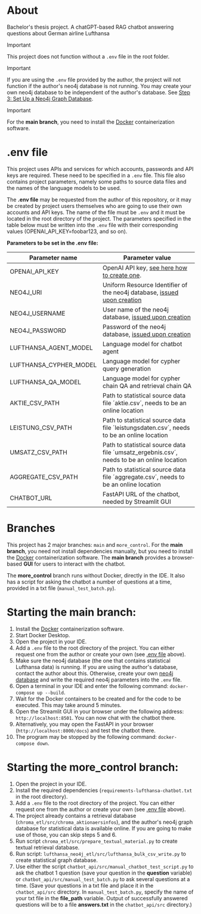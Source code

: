 # About

Bachelor's thesis project.
A chatGPT-based RAG chatbot answering questions about German airline Lufthansa

> [!IMPORTANT]
> This project does not function without a `.env` file in the root folder.

> [!IMPORTANT]
> If you are using the `.env` file provided by the author, the project will not function if
 the author's neo4j database is not running. You may create your own neo4j database to be independent
 of the author's database. See [Step 3: Set Up a Neo4j Graph Database](https://realpython.com/build-llm-rag-chatbot-with-langchain/#step-3-set-up-a-neo4j-graph-database).

> [!IMPORTANT]
> For the **main branch**, you need to install the [Docker](https://www.docker.com/products/docker-desktop/) containerization software.

# .env file

This project uses APIs and services for which accounts, passwords and API keys are required.
These need to be specified in a `.env` file. This file also contains project parameters,
namely some paths to source data files and the names of the language models to be used.

The **.env file** may be requested from the author of this repository, or it may be created by
project users themselves who are going to use their own accounts and API keys. The name of the file must be `.env`
and it must be located in the root directory of the project. The parameters specified in the table below must be 
written into the `.env` file with their corresponding values (OPENAI_API_KEY=foobar123, and so on).

**Parameters to be set in the .env file:**

| Parameter name | Parameter value                                                                                                                                                              |
|---|------------------------------------------------------------------------------------------------------------------------------------------------------------------------------|
| OPENAI_API_KEY | OpenAI API key, [see here how to create one](https://platform.openai.com/docs/quickstart).                                                                                   |
| NEO4J_URI | Uniform Resource Identifier of the neo4j database, [issued upon creation](https://realpython.com/build-llm-rag-chatbot-with-langchain/#step-3-set-up-a-neo4j-graph-database) |
| NEO4J_USERNAME | User name of the neo4j database, [issued upon creation](https://realpython.com/build-llm-rag-chatbot-with-langchain/#step-3-set-up-a-neo4j-graph-database)                   |
| NEO4J_PASSWORD | Password of the neo4j database, [issued upon creation](https://realpython.com/build-llm-rag-chatbot-with-langchain/#step-3-set-up-a-neo4j-graph-database)                    |
| LUFTHANSA_AGENT_MODEL | Language model for chatbot agent                                                                                                                                             |
| LUFTHANSA_CYPHER_MODEL | Language model for cypher query generation                                                                                                                                   |
| LUFTHANSA_QA_MODEL | Language model for cypher chain QA and retrieval chain QA                                                                                                                    |
| AKTIE_CSV_PATH | Path to statistical source data file ´aktie.csv´, needs to be an online location                                                                                             |
| LEISTUNG_CSV_PATH | Path to statistical source data file ´leistungsdaten.csv´, needs to be an online location                                                                                    |
| UMSATZ_CSV_PATH | Path to statistical source data file ´umsatz_ergebnis.csv´, needs to be an online location                                                                                   |
| AGGREGATE_CSV_PATH | Path to statistical source data file ´aggregate.csv´, needs to be an online location                                                                                         |
| CHATBOT_URL | FastAPI URL of the chatbot, needed by Streamlit GUI                                                                                                                           |


# Branches

This project has 2 major branches: `main` and `more_control`. For the **main branch**, you need not install dependencies
manually, but you need to install the [Docker](https://www.docker.com/products/docker-desktop/) containerization software. 
The **main branch** provides a browser-based **GUI** for users to interact with the chatbot.

The **more_control** branch runs without Docker, directly in the IDE. It also has a script for asking the chatbot
a number of questions at a time, provided in a txt file (`manual_test_batch.py`).

# Starting the main branch:

1. Install the [Docker](https://www.docker.com/products/docker-desktop/) containerization software.
2. Start Docker Desktop.
3. Open the project in your IDE.
4. Add a `.env` file to the root directory of the project. You can either request one from the author or create your own (see [.env file](#env-file) above).
5. Make sure the neo4j database (the one that contains statistical Lufthansa data) is running. If you are using the author's
database, contact the author about this. Otherwise, create your own [neo4j database](https://realpython.com/build-llm-rag-chatbot-with-langchain/#step-3-set-up-a-neo4j-graph-database)
and write the required neo4j parameters into the `.env` file.
6. Open a terminal in your IDE and enter the following command: `docker-compose up --build`.
7. Wait for the Docker containers to be created and for the code to be executed. This may take around 5 minutes.
8. Open the Streamlit GUI in your browser under the following address: `http://localhost:8501`. You can now chat with the chatbot there.
9. Alternatively, you may open the FastAPI in your browser (`http://localhost:8000/docs`) and test the chatbot there.
10. The program may be stopped by the following command: `docker-compose down`.

# Starting the more_control branch:

1. Open the project in your IDE.
2. Install the required dependencies (`requirements-lufthansa-chatbot.txt` in the root directory).
3. Add a `.env` file to the root directory of the project. You can either request one from the author or create your own (see [.env file](#env-file) above).
4. The project already contains a retrieval database (`chroma_etl/src/chroma_aktionaersinfos`), and the author's 
neo4j graph database for statistical data is available online. If you are going to make use of those, you can skip
steps 5 and 6.
5. Run script `chroma_etl/src/prepare_textual_material.py` to create textual retrieval database.
6. Run script: `lufthansa_neo4j_etl/src/lufthansa_bulk_csv_write.py` to create statistical graph database.
7. Use either the script `chatbot_api/src/manual_chatbot_test_script.py` to ask the chatbot 1 question (save your question 
in the **question** variable) or `chatbot_api/src/manual_test_batch.py` to ask several questions at a time. (Save your
questions in a txt file and place it in the `chatbot_api/src` directory. In `manual_test_batch.py`, specify the name
of your txt file in the **file_path** variable. Output of successfully answered questions will be to a file **answers.txt**
in the `chatbot_api/src` directory.)